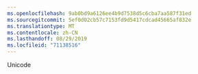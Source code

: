 ```yaml
---
ms.openlocfilehash: 9ab0bd9a6126ee4b9d7538d5c6cba7aa587f31ed
ms.sourcegitcommit: 5ef0d02cb57c7153fd9d5417cdcad45665af832e
ms.translationtype: MT
ms.contentlocale: zh-CN
ms.lasthandoff: 08/29/2019
ms.locfileid: "71138516"
---
```

Unicode